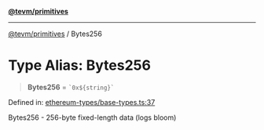 [**@tevm/primitives**](../README.md)

***

[@tevm/primitives](../globals.md) / Bytes256

# Type Alias: Bytes256

> **Bytes256** = `` `0x${string}` ``

Defined in: [ethereum-types/base-types.ts:37](https://github.com/evmts/primitives/blob/main/src/ethereum-types/base-types.ts#L37)

Bytes256 - 256-byte fixed-length data (logs bloom)
